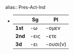 alias:: Pres-Act-Ind

- ||**Sg**|**Pl**|
  |--|--|--|
  |**1st**|-ω|-ομεν|
  |**2nd**|-εις|-ετε|
  |**3d**|-ει|-ουσι(ν)|